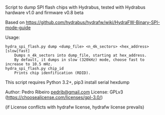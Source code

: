 Script to dump SPI flash chips with Hydrabus, tested with Hydrabus hardware v1.0 and firmware v0.8 beta

Based on https://github.com/hydrabus/hydrafw/wiki/HydraFW-Binary-SPI-mode-guide

Usage:

    hydra_spi_flash.py dump <dump_file> <n_4k_sectors> <hex_address> [slow|fast]
        Dumps n_4k_sectors into dump_file, starting at hex_address.
        By default, it dumps in slow (320kHz) mode, choose fast to increase to 10.5 mHz.
    hydra_spi_flash.py chip_id
        Prints chip idenfification (RDID).
    
    
This script requires Python 3.2+, pip3 install serial hexdump

Author: Pedro Ribeiro <pedrib@gmail.com>
License: GPLv3 (https://choosealicense.com/licenses/gpl-3.0/)

(if License conflicts with hydrafw license, hydrafw license prevails)
